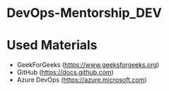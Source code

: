 # DevOps-Mentorship_DEV

# Used Materials

- GeekForGeeks (https://www.geeksforgeeks.org)
- GitHub (https://docs.github.com)
- Azure DevOps (https://azure.microsoft.com)